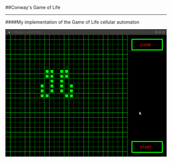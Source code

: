 ##Conway's Game of Life  
  
***  
  
####My implementation of the Game of Life cellular automaton
  
![life](life.gif)  

 